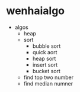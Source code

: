 # wenhaialgo

- algos
  - heap
  - sort
    - bubble sort
    - quick aort
    - heap sort
    - insert sort
    - bucket sort
  - find top two number
  - find median numner
